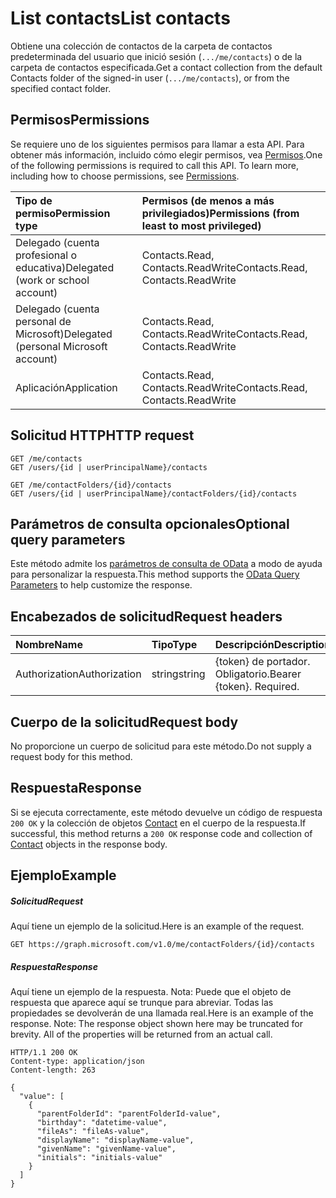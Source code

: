 # <a name="list-contacts"></a><span data-ttu-id="5cd38-101">List contacts</span><span class="sxs-lookup"><span data-stu-id="5cd38-101">List contacts</span></span>

<span data-ttu-id="5cd38-102">Obtiene una colección de contactos de la carpeta de contactos predeterminada del usuario que inició sesión (`.../me/contacts`) o de la carpeta de contactos especificada.</span><span class="sxs-lookup"><span data-stu-id="5cd38-102">Get a contact collection from the default Contacts folder of the signed-in user (`.../me/contacts`), or from the specified contact folder.</span></span>
## <a name="permissions"></a><span data-ttu-id="5cd38-103">Permisos</span><span class="sxs-lookup"><span data-stu-id="5cd38-103">Permissions</span></span>
<span data-ttu-id="5cd38-p101">Se requiere uno de los siguientes permisos para llamar a esta API. Para obtener más información, incluido cómo elegir permisos, vea [Permisos](../../../concepts/permissions_reference.md).</span><span class="sxs-lookup"><span data-stu-id="5cd38-p101">One of the following permissions is required to call this API. To learn more, including how to choose permissions, see [Permissions](../../../concepts/permissions_reference.md).</span></span>

|<span data-ttu-id="5cd38-106">Tipo de permiso</span><span class="sxs-lookup"><span data-stu-id="5cd38-106">Permission type</span></span>      | <span data-ttu-id="5cd38-107">Permisos (de menos a más privilegiados)</span><span class="sxs-lookup"><span data-stu-id="5cd38-107">Permissions (from least to most privileged)</span></span>              |
|:--------------------|:---------------------------------------------------------|
|<span data-ttu-id="5cd38-108">Delegado (cuenta profesional o educativa)</span><span class="sxs-lookup"><span data-stu-id="5cd38-108">Delegated (work or school account)</span></span> | <span data-ttu-id="5cd38-109">Contacts.Read, Contacts.ReadWrite</span><span class="sxs-lookup"><span data-stu-id="5cd38-109">Contacts.Read, Contacts.ReadWrite</span></span>    |
|<span data-ttu-id="5cd38-110">Delegado (cuenta personal de Microsoft)</span><span class="sxs-lookup"><span data-stu-id="5cd38-110">Delegated (personal Microsoft account)</span></span> | <span data-ttu-id="5cd38-111">Contacts.Read, Contacts.ReadWrite</span><span class="sxs-lookup"><span data-stu-id="5cd38-111">Contacts.Read, Contacts.ReadWrite</span></span>    |
|<span data-ttu-id="5cd38-112">Aplicación</span><span class="sxs-lookup"><span data-stu-id="5cd38-112">Application</span></span> | <span data-ttu-id="5cd38-113">Contacts.Read, Contacts.ReadWrite</span><span class="sxs-lookup"><span data-stu-id="5cd38-113">Contacts.Read, Contacts.ReadWrite</span></span> |

## <a name="http-request"></a><span data-ttu-id="5cd38-114">Solicitud HTTP</span><span class="sxs-lookup"><span data-stu-id="5cd38-114">HTTP request</span></span>
<!-- { "blockType": "ignored" } -->
```http
GET /me/contacts
GET /users/{id | userPrincipalName}/contacts

GET /me/contactFolders/{id}/contacts
GET /users/{id | userPrincipalName}/contactFolders/{id}/contacts
```
## <a name="optional-query-parameters"></a><span data-ttu-id="5cd38-115">Parámetros de consulta opcionales</span><span class="sxs-lookup"><span data-stu-id="5cd38-115">Optional query parameters</span></span>
<span data-ttu-id="5cd38-116">Este método admite los [parámetros de consulta de OData](http://developer.microsoft.com/en-us/graph/docs/overview/query_parameters) a modo de ayuda para personalizar la respuesta.</span><span class="sxs-lookup"><span data-stu-id="5cd38-116">This method supports the [OData Query Parameters](http://developer.microsoft.com/en-us/graph/docs/overview/query_parameters) to help customize the response.</span></span>
## <a name="request-headers"></a><span data-ttu-id="5cd38-117">Encabezados de solicitud</span><span class="sxs-lookup"><span data-stu-id="5cd38-117">Request headers</span></span>
| <span data-ttu-id="5cd38-118">Nombre</span><span class="sxs-lookup"><span data-stu-id="5cd38-118">Name</span></span>       | <span data-ttu-id="5cd38-119">Tipo</span><span class="sxs-lookup"><span data-stu-id="5cd38-119">Type</span></span> | <span data-ttu-id="5cd38-120">Descripción</span><span class="sxs-lookup"><span data-stu-id="5cd38-120">Description</span></span>|
|:-----------|:------|:----------|
| <span data-ttu-id="5cd38-121">Authorization</span><span class="sxs-lookup"><span data-stu-id="5cd38-121">Authorization</span></span>  | <span data-ttu-id="5cd38-122">string</span><span class="sxs-lookup"><span data-stu-id="5cd38-122">string</span></span>  | <span data-ttu-id="5cd38-p102">{token} de portador. Obligatorio.</span><span class="sxs-lookup"><span data-stu-id="5cd38-p102">Bearer {token}. Required.</span></span> |

## <a name="request-body"></a><span data-ttu-id="5cd38-125">Cuerpo de la solicitud</span><span class="sxs-lookup"><span data-stu-id="5cd38-125">Request body</span></span>
<span data-ttu-id="5cd38-126">No proporcione un cuerpo de solicitud para este método.</span><span class="sxs-lookup"><span data-stu-id="5cd38-126">Do not supply a request body for this method.</span></span>

## <a name="response"></a><span data-ttu-id="5cd38-127">Respuesta</span><span class="sxs-lookup"><span data-stu-id="5cd38-127">Response</span></span>

<span data-ttu-id="5cd38-128">Si se ejecuta correctamente, este método devuelve un código de respuesta `200 OK` y la colección de objetos [Contact](../resources/contact.md) en el cuerpo de la respuesta.</span><span class="sxs-lookup"><span data-stu-id="5cd38-128">If successful, this method returns a `200 OK` response code and collection of [Contact](../resources/contact.md) objects in the response body.</span></span>
## <a name="example"></a><span data-ttu-id="5cd38-129">Ejemplo</span><span class="sxs-lookup"><span data-stu-id="5cd38-129">Example</span></span>
##### <a name="request"></a><span data-ttu-id="5cd38-130">Solicitud</span><span class="sxs-lookup"><span data-stu-id="5cd38-130">Request</span></span>
<span data-ttu-id="5cd38-131">Aquí tiene un ejemplo de la solicitud.</span><span class="sxs-lookup"><span data-stu-id="5cd38-131">Here is an example of the request.</span></span>
<!-- {
  "blockType": "request",
  "name": "get_contacts"
}-->
```http
GET https://graph.microsoft.com/v1.0/me/contactFolders/{id}/contacts
```
##### <a name="response"></a><span data-ttu-id="5cd38-132">Respuesta</span><span class="sxs-lookup"><span data-stu-id="5cd38-132">Response</span></span>
<span data-ttu-id="5cd38-p103">Aquí tiene un ejemplo de la respuesta. Nota: Puede que el objeto de respuesta que aparece aquí se trunque para abreviar. Todas las propiedades se devolverán de una llamada real.</span><span class="sxs-lookup"><span data-stu-id="5cd38-p103">Here is an example of the response. Note: The response object shown here may be truncated for brevity. All of the properties will be returned from an actual call.</span></span>
<!-- {
  "blockType": "response",
  "truncated": true,
  "@odata.type": "microsoft.graph.contact",
  "isCollection": true
} -->
```http
HTTP/1.1 200 OK
Content-type: application/json
Content-length: 263

{
  "value": [
    {
      "parentFolderId": "parentFolderId-value",
      "birthday": "datetime-value",
      "fileAs": "fileAs-value",
      "displayName": "displayName-value",
      "givenName": "givenName-value",
      "initials": "initials-value"
    }
  ]
}
```

<!-- uuid: 8fcb5dbc-d5aa-4681-8e31-b001d5168d79
2015-10-25 14:57:30 UTC -->
<!-- {
  "type": "#page.annotation",
  "description": "List contacts",
  "keywords": "",
  "section": "documentation",
  "tocPath": ""
}-->
